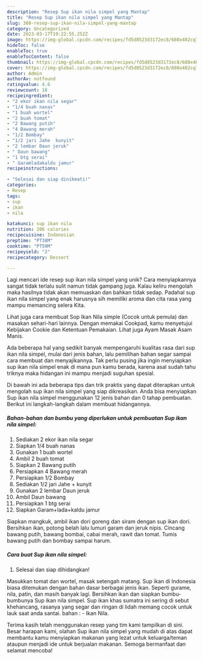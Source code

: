 ```yaml
---
description: "Resep Sup ikan nila simpel yang Mantap"
title: "Resep Sup ikan nila simpel yang Mantap"
slug: 360-resep-sup-ikan-nila-simpel-yang-mantap
category: Uncategorized
date: 2023-03-17T19:22:55.252Z
image: https://img-global.cpcdn.com/recipes/fd5d8523d3172ec8/680x482cq70/sup-ikan-nila-simpel-foto-resep-utama.jpg
hideToc: false
enableToc: true
enableTocContent: false
thumbnail: https://img-global.cpcdn.com/recipes/fd5d8523d3172ec8/680x482cq70/sup-ikan-nila-simpel-foto-resep-utama.jpg
cover: https://img-global.cpcdn.com/recipes/fd5d8523d3172ec8/680x482cq70/sup-ikan-nila-simpel-foto-resep-utama.jpg
author: Admin
authorAv: notfound
ratingvalue: 4.6
reviewcount: 18
recipeingredient:
- "2 ekor ikan nila segar"
- "1/4 buah nanas"
- "1 buah wortel"
- "2 buah tomat"
- "2 Bawang putih"
- "4 Bawang merah"
- "1/2 Bombay"
- "1/2 jari Jahe  kunyit"
- "2 lembar Daun jeruk"
- " Daun bawang"
- "1 btg serai"
- " Garamladakaldu jamur"
recipeinstructions:

- "Selesai dan siap dinikmati!"
categories:
- Resep
tags:
- sup
- ikan
- nila

katakunci: sup ikan nila 
nutrition: 206 calories
recipecuisine: Indonesian
preptime: "PT38M"
cooktime: "PT59M"
recipeyield: "2"
recipecategory: Dessert

---
```





Lagi mencari ide resep sup ikan nila simpel yang unik? Cara menyiapkannya sangat tidak terlalu sulit namun tidak gampang juga. Kalau keliru mengolah maka hasilnya tidak akan memuaskan dan bahkan tidak sedap. Padahal sup ikan nila simpel yang enak harusnya sih memiliki aroma dan cita rasa yang mampu memancing selera Kita.





Lihat juga cara membuat Sop Ikan Nila simple (Cocok untuk pemula) dan masakan sehari-hari lainnya. Dengan memakai Cookpad, kamu menyetujui Kebijakan Cookie dan Ketentuan Pemakaian. Lihat juga Ayam Masak Asam Manis.

Ada beberapa hal yang sedikit banyak mempengaruhi kualitas rasa dari sup ikan nila simpel, mulai dari jenis bahan, lalu pemilihan bahan segar sampai cara membuat dan menyajikannya. Tak perlu pusing jika ingin menyiapkan sup ikan nila simpel enak di mana pun kamu berada, karena asal sudah tahu triknya maka hidangan ini mampu menjadi suguhan spesial.






Di bawah ini ada beberapa tips dan trik praktis yang dapat diterapkan untuk mengolah sup ikan nila simpel yang siap dikreasikan. Anda bisa menyiapkan Sup ikan nila simpel menggunakan 12 jenis bahan dan 0 tahap pembuatan. Berikut ini langkah-langkah dalam membuat hidangannya.

<!--inarticleads1-->

##### Bahan-bahan dan bumbu yang diperlukan untuk pembuatan Sup ikan nila simpel:

1. Sediakan 2 ekor ikan nila segar
1. Siapkan 1/4 buah nanas
1. Gunakan 1 buah wortel
1. Ambil 2 buah tomat
1. Siapkan 2 Bawang putih
1. Persiapkan 4 Bawang merah
1. Persiapkan 1/2 Bombay
1. Sediakan 1/2 jari Jahe + kunyit
1. Gunakan 2 lembar Daun jeruk
1. Ambil  Daun bawang
1. Persiapkan 1 btg serai
1. Siapkan  Garam+lada+kaldu jamur


Siapkan mangkuk, ambil ikan dori goreng dan siram dengan sup ikan dori. Bersihkan ikan, potong belah lalu lumuri garam dan jeruk nipis. Cincang bawang putih, bawang bombai, cabai merah, rawit dan tomat. Tumis bawang putih dan bombay sampai harum. 

<!--inarticleads2-->

##### Cara buat Sup ikan nila simpel:


1. Selesai dan siap dihidangkan!

Masukkan tomat dan wortel, masak setengah matang. Sup ikan di Indonesia biasa ditemukan dengan bahan dasar berbagai jenis ikan. Seperti gurame, nila, patin, dan masih banyak lagi. Bersihkan ikan dan siapkan bumbu-bumbunya Sup ikan nila simpel. Sup ikan khas sumatra ini sering di sebut khehancang, rasanya yang segar dan ringan di lidah memang cocok untuk lauk saat anda santai. bahan : - Ikan Nila. 

Terima kasih telah menggunakan resep yang tim kami tampilkan di sini. Besar harapan kami, olahan Sup ikan nila simpel yang mudah di atas dapat membantu kamu menyiapkan makanan yang lezat untuk keluarga/teman ataupun menjadi ide untuk berjualan makanan. Semoga bermanfaat dan selamat mencoba!
